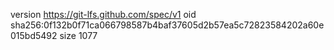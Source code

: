 version https://git-lfs.github.com/spec/v1
oid sha256:0f132b0f71ca066798587b4baf37605d2b57ea5c72823584202a60e015bd5492
size 1077
